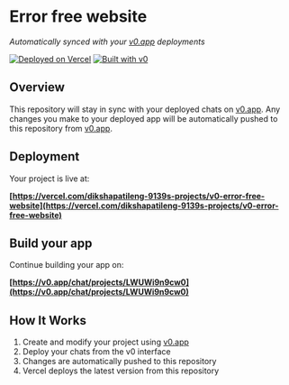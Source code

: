 # Error free website

*Automatically synced with your [v0.app](https://v0.app) deployments*

[![Deployed on Vercel](https://img.shields.io/badge/Deployed%20on-Vercel-black?style=for-the-badge&logo=vercel)](https://vercel.com/dikshapatileng-9139s-projects/v0-error-free-website)
[![Built with v0](https://img.shields.io/badge/Built%20with-v0.app-black?style=for-the-badge)](https://v0.app/chat/projects/LWUWi9n9cw0)

## Overview

This repository will stay in sync with your deployed chats on [v0.app](https://v0.app).
Any changes you make to your deployed app will be automatically pushed to this repository from [v0.app](https://v0.app).

## Deployment

Your project is live at:

**[https://vercel.com/dikshapatileng-9139s-projects/v0-error-free-website](https://vercel.com/dikshapatileng-9139s-projects/v0-error-free-website)**

## Build your app

Continue building your app on:

**[https://v0.app/chat/projects/LWUWi9n9cw0](https://v0.app/chat/projects/LWUWi9n9cw0)**

## How It Works

1. Create and modify your project using [v0.app](https://v0.app)
2. Deploy your chats from the v0 interface
3. Changes are automatically pushed to this repository
4. Vercel deploys the latest version from this repository